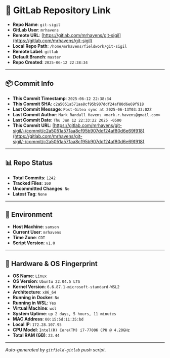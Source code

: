 # 🔗 GitLab Repository Link

- **Repo Name**: `git-sigil`
- **GitLab User**: `mrhavens`
- **Remote URL**: [https://gitlab.com/mrhavens/git-sigil](https://gitlab.com/mrhavens/git-sigil)
- **Local Repo Path**: `/home/mrhavens/fieldwork/git-sigil`
- **Remote Label**: `gitlab`
- **Default Branch**: `master`
- **Repo Created**: `2025-06-12 22:38:34`

---

## 📦 Commit Info

- **This Commit Timestamp**: `2025-06-12 22:38:34`
- **This Commit SHA**: `c2a5051a571aa8cf95b907ddf24af80d6e69f918`
- **Last Commit Message**: `Post-Gitea sync at 2025-06-13T03:33:02Z`
- **Last Commit Author**: `Mark Randall Havens <mark.r.havens@gmail.com>`
- **Last Commit Date**: `Thu Jun 12 22:33:22 2025 -0500`
- **This Commit URL**: [https://gitlab.com/mrhavens/git-sigil/-/commit/c2a5051a571aa8cf95b907ddf24af80d6e69f918](https://gitlab.com/mrhavens/git-sigil/-/commit/c2a5051a571aa8cf95b907ddf24af80d6e69f918)

---

## 📊 Repo Status

- **Total Commits**: `1242`
- **Tracked Files**: `160`
- **Uncommitted Changes**: `No`
- **Latest Tag**: `None`

---

## 🧽 Environment

- **Host Machine**: `samson`
- **Current User**: `mrhavens`
- **Time Zone**: `CDT`
- **Script Version**: `v1.0`

---

## 🧬 Hardware & OS Fingerprint

- **OS Name**: `Linux`
- **OS Version**: `Ubuntu 22.04.5 LTS`
- **Kernel Version**: `6.6.87.1-microsoft-standard-WSL2`
- **Architecture**: `x86_64`
- **Running in Docker**: `No`
- **Running in WSL**: `Yes`
- **Virtual Machine**: `wsl`
- **System Uptime**: `up 2 days, 5 hours, 11 minutes`
- **MAC Address**: `00:15:5d:11:35:bd`
- **Local IP**: `172.28.107.95`
- **CPU Model**: `Intel(R) Core(TM) i7-7700K CPU @ 4.20GHz`
- **Total RAM (GB)**: `23.44`

---

_Auto-generated by `gitfield-gitlab` push script._
